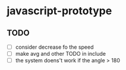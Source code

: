 # javascript-prototype

## TODO
- [ ] consider decrease fo the speed
- [ ] make avg and other TODO in include
- [ ] the system doens't work if the angle > 180